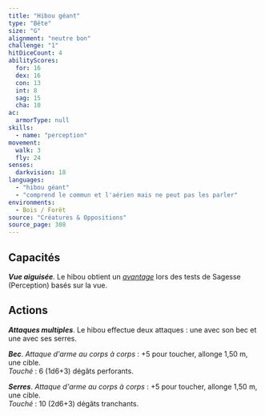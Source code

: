 ```yaml
---
title: "Hibou géant"
type: "Bête"
size: "G"
alignment: "neutre bon"
challenge: "1"
hitDiceCount: 4
abilityScores:
  for: 16
  dex: 16
  con: 13
  int: 8
  sag: 15
  cha: 10
ac: 
  armorType: null
skills: 
  - name: "perception"
movement: 
  walk: 3
  fly: 24
senses: 
  darkvision: 18
languages: 
  - "hibou géant"
  - "comprend le commun et l'aérien mais ne peut pas les parler"
environments:
  - Bois / Forêt
source: "Créatures & Oppositions"
source_page: 308
---
```

## Capacités
_**Vue aiguisée**_. Le hibou obtient un [_avantage_](/utiliser-les-caracteristiques/#avantage-et-desavantage) lors des tests de Sagesse (Perception) basés sur la vue.

## Actions
_**Attaques multiples**_. Le hibou effectue deux attaques : une avec son bec et une avec ses serres.

_**Bec**_. _Attaque d'arme au corps à corps_ : +5 pour toucher, allonge 1,50 m, une cible.  
_Touché_ : 6 (1d6+3) dégâts perforants.

_**Serres**_. _Attaque d'arme au corps à corps_ : +5 pour toucher, allonge 1,50 m, une cible.  
_Touché_ : 10 (2d6+3) dégâts tranchants.
